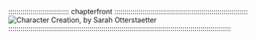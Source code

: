 :::::::::::::::::::::::::::::: chapterfront ::::::::::::::::::::::::::::::::::::::::::::::::::::::::::::::::::
![Character Creation, by Sarah Otterstaetter](assets/Scenes/character.jpg "Character Creation, by Sarah Otterstaetter")
::::::::::::::::::::::::::::::::::::::::::::::::::::::::::::::::::::::::::::::::::::::::::::::::::::::::::::::

